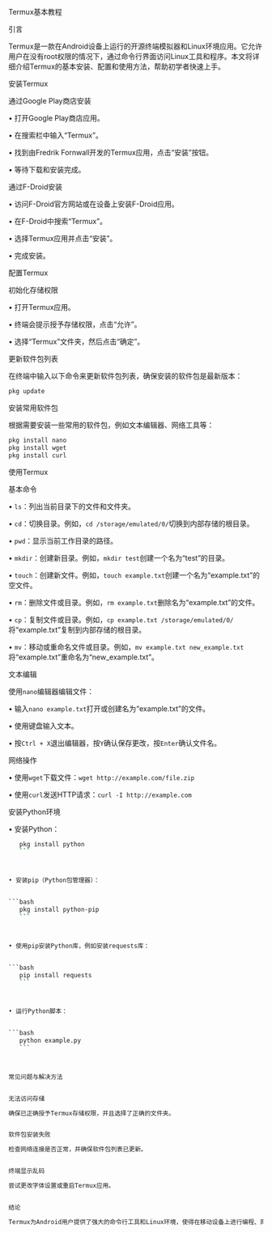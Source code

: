 Termux基本教程


引言

Termux是一款在Android设备上运行的开源终端模拟器和Linux环境应用。它允许用户在没有root权限的情况下，通过命令行界面访问Linux工具和程序。本文将详细介绍Termux的基本安装、配置和使用方法，帮助初学者快速上手。


安装Termux


通过Google Play商店安装


• 打开Google Play商店应用。

• 在搜索栏中输入“Termux”。

• 找到由Fredrik Fornwall开发的Termux应用，点击“安装”按钮。

• 等待下载和安装完成。


通过F-Droid安装


• 访问F-Droid官方网站或在设备上安装F-Droid应用。

• 在F-Droid中搜索“Termux”。

• 选择Termux应用并点击“安装”。

• 完成安装。


配置Termux


初始化存储权限


• 打开Termux应用。

• 终端会提示授予存储权限，点击“允许”。

• 选择“Termux”文件夹，然后点击“确定”。


更新软件包列表

在终端中输入以下命令来更新软件包列表，确保安装的软件包是最新版本：


```bash
pkg update
```



安装常用软件包

根据需要安装一些常用的软件包，例如文本编辑器、网络工具等：


```bash
pkg install nano
pkg install wget
pkg install curl
```



使用Termux


基本命令


• `ls`：列出当前目录下的文件和文件夹。

• `cd`：切换目录。例如，`cd /storage/emulated/0/`切换到内部存储的根目录。

• `pwd`：显示当前工作目录的路径。

• `mkdir`：创建新目录。例如，`mkdir test`创建一个名为“test”的目录。

• `touch`：创建新文件。例如，`touch example.txt`创建一个名为“example.txt”的空文件。

• `rm`：删除文件或目录。例如，`rm example.txt`删除名为“example.txt”的文件。

• `cp`：复制文件或目录。例如，`cp example.txt /storage/emulated/0/`将“example.txt”复制到内部存储的根目录。

• `mv`：移动或重命名文件或目录。例如，`mv example.txt new_example.txt`将“example.txt”重命名为“new_example.txt”。


文本编辑

使用`nano`编辑器编辑文件：


• 输入`nano example.txt`打开或创建名为“example.txt”的文件。

• 使用键盘输入文本。

• 按`Ctrl + X`退出编辑器，按`Y`确认保存更改，按`Enter`确认文件名。


网络操作


• 使用`wget`下载文件：`wget http://example.com/file.zip`

• 使用`curl`发送HTTP请求：`curl -I http://example.com`


安装Python环境


• 安装Python：


 ```bash
    pkg install python
    ```



• 安装pip（Python包管理器）：


 ```bash
    pkg install python-pip
    ```



• 使用pip安装Python库，例如安装requests库：


 ```bash
    pip install requests
    ```



• 运行Python脚本：


 ```bash
    python example.py
    ```



常见问题与解决方法


无法访问存储

确保已正确授予Termux存储权限，并且选择了正确的文件夹。


软件包安装失败

检查网络连接是否正常，并确保软件包列表已更新。


终端显示乱码

尝试更改字体设置或重启Termux应用。


结论

Termux为Android用户提供了强大的命令行工具和Linux环境，使得在移动设备上进行编程、网络操作和文件管理变得更加便捷。通过本文的介绍，初学者可以快速掌握Termux的基本使用方法，为进一步的学习和探索打下坚实的基础。